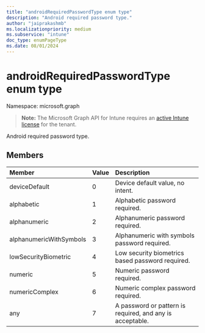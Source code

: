 ```yaml
---
title: "androidRequiredPasswordType enum type"
description: "Android required password type."
author: "jaiprakashmb"
ms.localizationpriority: medium
ms.subservice: "intune"
doc_type: enumPageType
ms.date: 08/01/2024
---
```


# androidRequiredPasswordType enum type

Namespace: microsoft.graph

> **Note:** The Microsoft Graph API for Intune requires an [active Intune license](https://go.microsoft.com/fwlink/?linkid=839381) for the tenant.

Android required password type.

## Members
|Member|Value|Description|
|:---|:---|:---|
|deviceDefault|0|Device default value, no intent.|
|alphabetic|1|Alphabetic password required.|
|alphanumeric|2|Alphanumeric password required.|
|alphanumericWithSymbols|3|Alphanumeric with symbols password required.|
|lowSecurityBiometric|4|Low security biometrics based password required.|
|numeric|5|Numeric password required.|
|numericComplex|6|Numeric complex password required.|
|any|7|A password or pattern is required, and any is acceptable.|